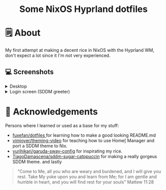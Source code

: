 <h1 align="center">Some NixOS Hyprland dotfiles</h1>

# 🗒 About

My first attempt at making a decent rice in NixOS with the Hyprland WM, don't expect a lot since it I'm not very experienced.

## 💻 Screenshots

<details>
<summary>
Desktop
</summary>
  
<a href="">
  <img src="" alt="My desktop">
</a>
</details>

<details>  
<summary>
Login screen (SDDM greeter)
</summary>
<img src="" alt=" Sugar Catppuccin SDDM">
</details>


# 💾 Acknowledgements
Persons where I learned or used as a base for my stuff:
- [fuxefan/dotfiles ](https://github.com/fufexan/dotfiles/blob/main/README.md) for learning how to make a good looking README.md
- [vimjoyer/theming-video](https://github.com/vimjoyer/theming-video/blob/main/README.md) for teaching how to use Home[ Manager and port a SDDM theme to Nix.
- [yurihikari/garuda-sway-config](https://github.com/yurihikari/garuda-sway-config) for inspirating my rice.
- [TiagoDamascena/sddm-sugar-catppuccin](https://github.com/TiagoDamascena/sddm-sugar-catppuccin) for making a really gorgeus SDDM theme.
and lastly
> "Come to Me, all you who are weary and burdened, and I will give you rest. Take My yoke upon you and learn from Me; for I am gentle and humble in heart, and you will find rest for your souls" Mattew 11:28